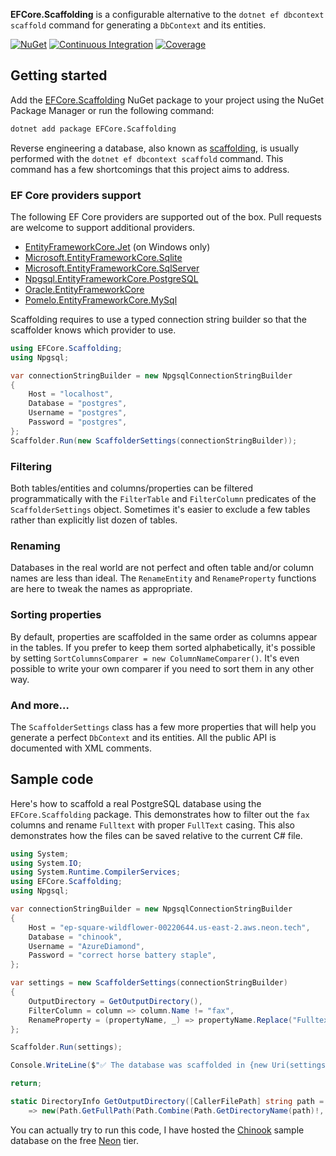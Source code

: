 **EFCore.Scaffolding** is a configurable alternative to the `dotnet ef dbcontext scaffold` command for generating a `DbContext` and its entities.

[![NuGet](https://img.shields.io/nuget/v/EFCore.Scaffolding.svg?label=NuGet&logo=NuGet)](https://www.nuget.org/packages/EFCore.Scaffolding/) [![Continuous Integration](https://img.shields.io/github/actions/workflow/status/0xced/EFCore.Scaffolding/continuous-integration.yml?branch=main&label=Continuous%20Integration&logo=GitHub)](https://github.com/0xced/EFCore.Scaffolding/actions/workflows/continuous-integration.yml) [![Coverage](https://img.shields.io/codecov/c/github/0xced/EFCore.Scaffolding?label=Coverage&logo=Codecov&logoColor=f5f5f5)](https://codecov.io/gh/0xced/EFCore.Scaffolding)

## Getting started

Add the [EFCore.Scaffolding](https://www.nuget.org/packages/EFCore.Scaffolding/) NuGet package to your project using the NuGet Package Manager or run the following command:

```sh
dotnet add package EFCore.Scaffolding
```

Reverse engineering a database, also known as [scaffolding](https://learn.microsoft.com/en-us/ef/core/managing-schemas/scaffolding/), is usually performed with the `dotnet ef dbcontext scaffold` command. This command has a few shortcomings that this project aims to address.

### EF Core providers support

The following EF Core providers are supported out of the box. Pull requests are welcome to support additional providers.

* [EntityFrameworkCore.Jet](https://www.nuget.org/packages/EntityFrameworkCore.Jet) (on Windows only)
* [Microsoft.EntityFrameworkCore.Sqlite](https://www.nuget.org/packages/Microsoft.EntityFrameworkCore.Sqlite)
* [Microsoft.EntityFrameworkCore.SqlServer](https://www.nuget.org/packages/Microsoft.EntityFrameworkCore.SqlServer)
* [Npgsql.EntityFrameworkCore.PostgreSQL](https://www.nuget.org/packages/Npgsql.EntityFrameworkCore.PostgreSQL)
* [Oracle.EntityFrameworkCore](https://www.nuget.org/packages/Oracle.EntityFrameworkCore)
* [Pomelo.EntityFrameworkCore.MySql](https://www.nuget.org/packages/Pomelo.EntityFrameworkCore.MySql)

Scaffolding requires to use a typed connection string builder so that the scaffolder knows which provider to use.

```csharp
using EFCore.Scaffolding;
using Npgsql;

var connectionStringBuilder = new NpgsqlConnectionStringBuilder
{
    Host = "localhost",
    Database = "postgres",
    Username = "postgres",
    Password = "postgres",
};
Scaffolder.Run(new ScaffolderSettings(connectionStringBuilder));
```

### Filtering

Both tables/entities and columns/properties can be filtered programmatically with the `FilterTable` and `FilterColumn` predicates of the `ScaffolderSettings` object. Sometimes it's easier to exclude a few tables rather than explicitly list dozen of tables.

### Renaming

Databases in the real world are not perfect and often table and/or column names are less than ideal. The `RenameEntity` and `RenameProperty` functions are here to tweak the names as appropriate.

### Sorting properties

By default, properties are scaffolded in the same order as columns appear in the tables. If you prefer to keep them sorted alphabetically, it's possible by setting `SortColumnsComparer = new ColumnNameComparer()`. It's even possible to write your own comparer if you need to sort them in any other way.

### And more…

The `ScaffolderSettings` class has a few more properties that will help you generate a perfect `DbContext` and its entities. All the public API is documented with XML comments.

## Sample code

Here's how to scaffold a real PostgreSQL database using the `EFCore.Scaffolding` package. This demonstrates how to filter out the `fax` columns and rename `Fulltext` with proper `FullText` casing. This also demonstrates how the files can be saved relative to the current C# file.

```csharp
using System;
using System.IO;
using System.Runtime.CompilerServices;
using EFCore.Scaffolding;
using Npgsql;

var connectionStringBuilder = new NpgsqlConnectionStringBuilder
{
    Host = "ep-square-wildflower-00220644.us-east-2.aws.neon.tech",
    Database = "chinook",
    Username = "AzureDiamond",
    Password = "correct horse battery staple",
};

var settings = new ScaffolderSettings(connectionStringBuilder)
{
    OutputDirectory = GetOutputDirectory(),
    FilterColumn = column => column.Name != "fax",
    RenameProperty = (propertyName, _) => propertyName.Replace("Fulltext", "FullText"),
};

Scaffolder.Run(settings);

Console.WriteLine($"✅ The database was scaffolded in {new Uri(settings.OutputDirectory.FullName)}");

return;

static DirectoryInfo GetOutputDirectory([CallerFilePath] string path = "")
    => new(Path.GetFullPath(Path.Combine(Path.GetDirectoryName(path)!, "..", "ChinookDatabase")));
```

You can actually try to run this code, I have hosted the [Chinook](https://github.com/lerocha/chinook-database/) sample database on the free [Neon](https://neon.tech) tier.
